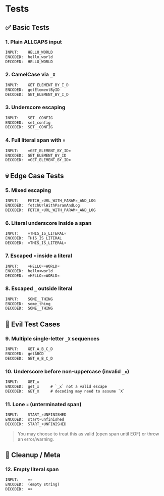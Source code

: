 
# Tests

## ✅ Basic Tests

### 1. Plain ALLCAPS input

```txt
INPUT:    HELLO_WORLD
ENCODED:  hello_world
DECODED:  HELLO_WORLD
```

### 2. CamelCase via `_X`

```txt
INPUT:    GET_ELEMENT_BY_I_D
ENCODED:  getElementByID
DECODED:  GET_ELEMENT_BY_I_D
```

### 3. Underscore escaping

```txt
INPUT:    SET__CONFIG
ENCODED:  set_config
DECODED:  SET__CONFIG
```

### 4. Full literal span with `¤`

```txt
INPUT:    ¤GET_ELEMENT_BY_ID¤
ENCODED:  GET_ELEMENT_BY_ID
DECODED:  ¤GET_ELEMENT_BY_ID¤
```

## 💀 Edge Case Tests

### 5. Mixed escaping

```txt
INPUT:    FETCH_¤URL_WITH_PARAM¤_AND_LOG
ENCODED:  fetchUrlWithParamAndLog
DECODED:  FETCH_¤URL_WITH_PARAM¤_AND_LOG
```

### 6. Literal underscore inside a span

```txt
INPUT:    ¤THIS_IS_LITERAL¤
ENCODED:  THIS_IS_LITERAL
DECODED:  ¤THIS_IS_LITERAL¤
```

### 7. Escaped `¤` inside a literal

```txt
INPUT:    ¤HELLO¤¤WORLD¤
ENCODED:  hello¤world
DECODED:  ¤HELLO¤¤WORLD¤
```

### 8. Escaped `_` outside literal

```txt
INPUT:    SOME__THING
ENCODED:  some_thing
DECODED:  SOME__THING
```

## 🧪 Evil Test Cases

### 9. Multiple single-letter `_X` sequences

```txt
INPUT:    GET_A_B_C_D
ENCODED:  getABCD
DECODED:  GET_A_B_C_D
```

### 10. Underscore before non-uppercase (invalid `_x`)

```txt
INPUT:    GET_x
ENCODED:  get_x     # `_x` not a valid escape
DECODED:  GET_X     # decoding may need to assume `X`
```

### 11. Lone `¤` (unterminated span)

```txt
INPUT:    START_¤UNFINISHED
ENCODED:  start¤unfinished
DECODED:  START_¤UNFINISHED
```

> You may choose to treat this as valid (open span until EOF) or throw an error/warning.

## 🧹 Cleanup / Meta

### 12. Empty literal span

```txt
INPUT:    ¤¤
ENCODED:  (empty string)
DECODED:  ¤¤
```
